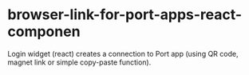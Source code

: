 # browser-link-for-port-apps-react-componen
Login widget (react) creates a connection to Port app (using QR code, magnet link or simple copy-paste function).
